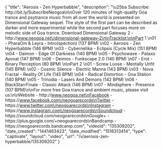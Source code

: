 {
    "title": "Aerosis - Zen Hyperbabble",
    "description": "\u25ba Subscribe: http:\/\/bit.ly\/SubscribeNeogoa\n\nOver 120 minutes of high-quality Goa trance and psytrance music from all over the world is presented on Dimensional Gateway sequel. The style of the first part can be described as darker and more experimental while the second part focuses more on melodic side of Goa trance. Download Dimensional Gateway 2 - http:\/\/www.neogoa.net\/dimensional-gateway-2\n\nTracklist:\n\nPart 1 \n01 - PharaOm & Leyra - Intro(spection) (137 BPM) \n02 - Aerosis - Zen Hyperbabble (146 BPM) \n03 - Cybernetika - Eclipsis (Cycle Mix) (151 BPM) \n04 - Daimon - Edge Of Darkness (140 BPM) \n05 - Psychowave - Pataxo Ayonat (147 BPM) \n06 - Deimos - Funkscape 2.0 (140 BPM) \n07 - Erot - Binary Perception (80 BPM) \n\nPart 2 \n01 - Screw Loose - Mentally Unfit (145 BPM) \n02 - Cosmic Silence - Electric Manna (143 BPM) \n03 - Nova Fractal - Reality Of Life (145 BPM) \n04 - Radical Distortion - Goa Station (140 BPM) \n05 - Trinodia - Lasers And Demons (142 BPM) \n06 - BlackStarrFinale - Classic Attack (146 BPM) \n07 - Mindsphere - Presence (107 BPM)\n\nFor more free Goa trance and ambient music, please visit us:\n\nWebsite - http:\/\/www.neogoa.net\nFacebook - https:\/\/www.facebook.com\/neogoarecords\nTwitter - https:\/\/www.twitter.com\/neogoarecords\nInstagram - https:\/\/www.instagram.com\/neogoarecords\nSoundcloud - https:\/\/soundcloud.com\/neogoarecords\nGoogle+ - https:\/\/plus.google.com\/+neogoarecords\nBandcamp - https:\/\/neogoarecords.bandcamp.com",
    "videoid": "135309202",
    "date_created": "1441463423",
    "date_modified": "1516313414",
    "type": "captivate",
    "layout": "video",
    "url": "\/v\/aerosis-zen-hyperbabble\/135309202"
}